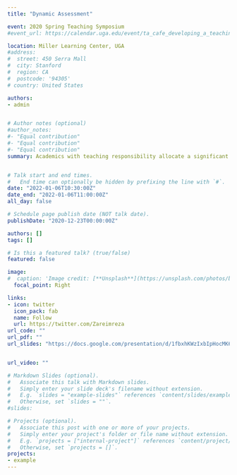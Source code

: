 ```yaml
---
title: "Dynamic Assessment"

event: 2020 Spring Teaching Symposium
#event_url: https://calendar.uga.edu/event/ta_cafe_developing_a_teaching_portfolio#.X-WXw9hKiCg

location: Miller Learning Center, UGA
#address:
#  street: 450 Serra Mall
#  city: Stanford
#  region: CA
#  postcode: '94305'
# country: United States

authors:
- admin


# Author notes (optional)
#author_notes:
#- "Equal contribution"
#- "Equal contribution"
#- "Equal contribution"
summary: Academics with teaching responsibility allocate a significant time to the preparation of problems, answers, and grading. Moreover, creating an informative assessment and encouraging students to collaborate, but submit their works is a concern of most instructors. On the other hand, students need examples and practice tests to learn, and the more they practice the more successful they are. R/exam Package can be used to convert the static questions into dynamic questions and then by a random selection of these dynamic questions, the program creates dynamic quizzes, tests and assignments to address these issues. The assessment designer can choose the type of problems such as single choice, multiple-choice, fill in the blank, short and long answers. The solutions are created automatically, and grading is done by the program as well. An instructor can use this method for both in-class and online courses since the output can be a PDF, HTML or zipped files ready to be imported into different online learning systems.


# Talk start and end times.
#   End time can optionally be hidden by prefixing the line with `#`.
date: "2022-01-06T10:30:00Z"
date_end: "2022-01-06T11:00:00Z"
all_day: false

# Schedule page publish date (NOT talk date).
publishDate: "2020-12-23T00:00:00Z"

authors: []
tags: []

# Is this a featured talk? (true/false)
featured: false

image:
#  caption: 'Image credit: [**Unsplash**](https://unsplash.com/photos/bzdhc5b3Bxs)'
  focal_point: Right

links:
- icon: twitter
  icon_pack: fab
  name: Follow
  url: https://twitter.com/Zareimreza
url_code: ""
url_pdf: ""
url_slides: "https://docs.google.com/presentation/d/1fbxhKWzIxbIpHocMK6tPNNBKa_-ZrV6DlSFxqCxeCgs/edit?usp=sharing"


url_video: ""

# Markdown Slides (optional).
#   Associate this talk with Markdown slides.
#   Simply enter your slide deck's filename without extension.
#   E.g. `slides = "example-slides"` references `content/slides/example-slides.md`.
#   Otherwise, set `slides = ""`.
#slides: 

# Projects (optional).
#   Associate this post with one or more of your projects.
#   Simply enter your project's folder or file name without extension.
#   E.g. `projects = ["internal-project"]` references `content/project/deep-learning/index.md`.
#   Otherwise, set `projects = []`.
projects:
- example
---
```

